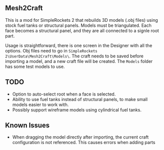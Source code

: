 ## Mesh2Craft

This is a mod for SimpleRockets 2 that rebuilds 3D models (.obj files) using stock fuel tanks or structural panels. Models must be triangulated. Each face becomes a structural panel, and they are all connected to a signle root part.

Usage is straightforward, there is one screen in the Designer with all the options. Obj files need to go in `SimpleRockets 2\UserData\Mesh2Craft\Models\`. The craft needs to be saved before importing a model, and a new craft file will be created. The `Models` folder has some test models to use.

## TODO

* Option to auto-select root when a face is selected.
* Ability to use fuel tanks instead of structural panels, to make small models easier to work with.
* Possibly support wireframe models using cylindrical fuel tanks.

## Known Issues

* When dragging the model directly after importing, the current craft configuration is not referenced. This causes errors when adding parts